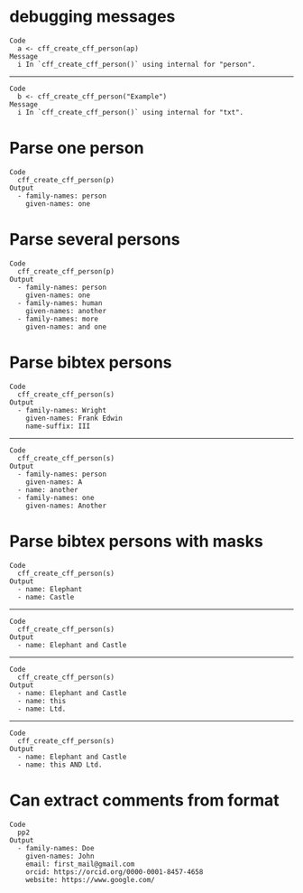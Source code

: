 # debugging messages

    Code
      a <- cff_create_cff_person(ap)
    Message
      i In `cff_create_cff_person()` using internal for "person".

---

    Code
      b <- cff_create_cff_person("Example")
    Message
      i In `cff_create_cff_person()` using internal for "txt".

# Parse one person

    Code
      cff_create_cff_person(p)
    Output
      - family-names: person
        given-names: one

# Parse several persons

    Code
      cff_create_cff_person(p)
    Output
      - family-names: person
        given-names: one
      - family-names: human
        given-names: another
      - family-names: more
        given-names: and one

# Parse bibtex persons

    Code
      cff_create_cff_person(s)
    Output
      - family-names: Wright
        given-names: Frank Edwin
        name-suffix: III

---

    Code
      cff_create_cff_person(s)
    Output
      - family-names: person
        given-names: A
      - name: another
      - family-names: one
        given-names: Another

# Parse bibtex persons with masks

    Code
      cff_create_cff_person(s)
    Output
      - name: Elephant
      - name: Castle

---

    Code
      cff_create_cff_person(s)
    Output
      - name: Elephant and Castle

---

    Code
      cff_create_cff_person(s)
    Output
      - name: Elephant and Castle
      - name: this
      - name: Ltd.

---

    Code
      cff_create_cff_person(s)
    Output
      - name: Elephant and Castle
      - name: this AND Ltd.

# Can extract comments from format

    Code
      pp2
    Output
      - family-names: Doe
        given-names: John
        email: first_mail@gmail.com
        orcid: https://orcid.org/0000-0001-8457-4658
        website: https://www.google.com/

